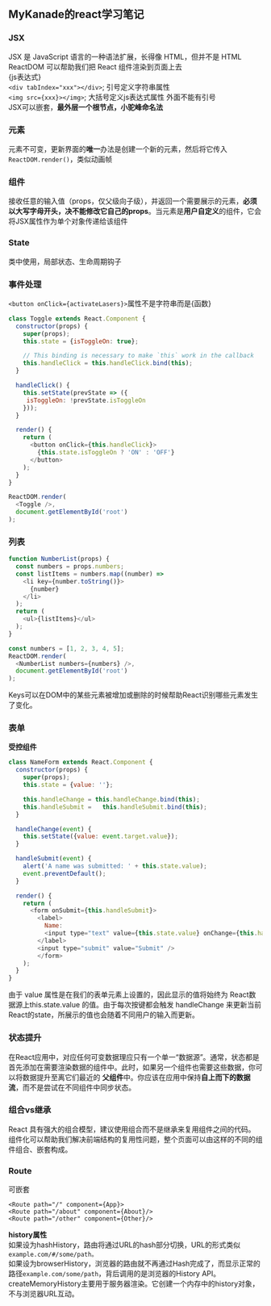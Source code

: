 ## MyKanade的react学习笔记      
### JSX
JSX 是 JavaScript 语言的一种语法扩展，长得像 HTML，但并不是 HTML  
ReactDOM 可以帮助我们把 React 组件渲染到页面上去  
{js表达式}  
`<div tabIndex="xxx"></div>`; 引号定义字符串属性  
`<img src={xxx}></img>`; 大括号定义js表达式属性 外面不能有引号  
JSX可以嵌套，**最外层一个根节点，小驼峰命名法**
### 元素
元素不可变，更新界面的**唯一**办法是创建一个新的元素，然后将它传入 `ReactDOM.render()`，类似动画帧
### 组件 &emsp;&emsp;
接收任意的输入值（props，仅父级向子级），并返回一个需要展示的元素，**必须以大写字母开头，决不能修改它自己的props**。当元素是**用户自定义**的组件，它会将JSX属性作为单个对象传递给该组件
### State
类中使用，局部状态、生命周期钩子
### 事件处理
`<button onClick={activateLasers}>`属性不是字符串而是{函数}
```javascript
class Toggle extends React.Component {
  constructor(props) {
    super(props);
    this.state = {isToggleOn: true};

    // This binding is necessary to make `this` work in the callback
    this.handleClick = this.handleClick.bind(this);
  }

  handleClick() {
    this.setState(prevState => ({
     isToggleOn: !prevState.isToggleOn
    }));
  }

  render() {
    return (
      <button onClick={this.handleClick}>
        {this.state.isToggleOn ? 'ON' : 'OFF'}
      </button>
    );
  }
}

ReactDOM.render(
  <Toggle />,
  document.getElementById('root')
);
```
### 列表
```javascript
function NumberList(props) {
  const numbers = props.numbers;
  const listItems = numbers.map((number) =>
    <li key={number.toString()}>
      {number}
    </li>
  );
  return (
    <ul>{listItems}</ul>
  );
}

const numbers = [1, 2, 3, 4, 5];
ReactDOM.render(
  <NumberList numbers={numbers} />,
  document.getElementById('root')
);
```
Keys可以在DOM中的某些元素被增加或删除的时候帮助React识别哪些元素发生了变化。

### 表单
**受控组件**
```javascript
class NameForm extends React.Component {
  constructor(props) {
    super(props);
    this.state = {value: ''};

    this.handleChange = this.handleChange.bind(this);
    this.handleSubmit =   this.handleSubmit.bind(this);
  }

  handleChange(event) {
    this.setState({value: event.target.value});
  }

  handleSubmit(event) {
    alert('A name was submitted: ' + this.state.value);
    event.preventDefault();
  }

  render() {
    return (
      <form onSubmit={this.handleSubmit}>
        <label>
          Name:
          <input type="text" value={this.state.value} onChange={this.handleChange} />
        </label>
        <input type="submit" value="Submit" />
        </form>
    );
  }
}
```
由于 value 属性是在我们的表单元素上设置的，因此显示的值将始终为 React数据源上this.state.value 的值。由于每次按键都会触发 handleChange 来更新当前React的state，所展示的值也会随着不同用户的输入而更新。

### 状态提升
在React应用中，对应任何可变数据理应只有一个单一“数据源”。通常，状态都是首先添加在需要渲染数据的组件中。此时，如果另一个组件也需要这些数据，你可以将数据提升至离它们最近的 **父组件**中。你应该在应用中保持**自上而下的数据流**，而不是尝试在不同组件中同步状态。

### 组合vs继承
React 具有强大的组合模型，建议使用组合而不是继承来复用组件之间的代码。
组件化可以帮助我们解决前端结构的复用性问题，整个页面可以由这样的不同的组件组合、嵌套构成。

### Route
可嵌套  
```
<Route path="/" component={App}>
<Route path="/about" component={About}/>
<Route path="/other" component={Other}/>
```
**history属性**  
如果设为hashHistory，路由将通过URL的hash部分切换，URL的形式类似`example.com/#/some/path。`  
如果设为browserHistory，浏览器的路由就不再通过Hash完成了，而显示正常的路径`example.com/some/path`，背后调用的是浏览器的History API。  
createMemoryHistory主要用于服务器渲染。它创建一个内存中的history对象，不与浏览器URL互动。  
